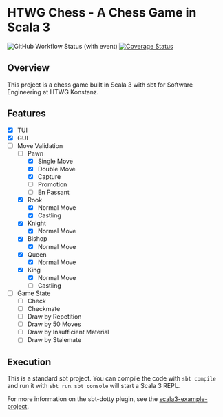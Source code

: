 # HTWG Chess - A Chess Game in Scala 3

![GitHub Workflow Status (with event)](https://img.shields.io/github/actions/workflow/status/gommzystudio/htwg-chess/scala.yml?branch=master) [![Coverage Status](https://coveralls.io/repos/github/gommzystudio/htwg-chess/badge.svg?branch=master)](https://coveralls.io/github/gommzystudio/htwg-chess?branch=master)

## Overview

This project is a chess game built in Scala 3 with sbt for Software Engineering at HTWG Konstanz.

## Features

- [x] TUI
- [x] GUI
- [ ] Move Validation
  - [ ] Pawn
    - [x] Single Move
    - [x] Double Move
    - [x] Capture
    - [ ] Promotion
    - [ ] En Passant
  - [x] Rook
    - [x] Normal Move
    - [x] Castling
  - [x] Knight
    - [x] Normal Move
  - [x] Bishop
    - [x] Normal Move
  - [x] Queen
    - [x] Normal Move
  - [x] King
    - [x] Normal Move
    - [ ] Castling
- [ ] Game State
  - [ ] Check
  - [ ] Checkmate
  - [ ] Draw by Repetition
  - [ ] Draw by 50 Moves
  - [ ] Draw by Insufficient Material
  - [ ] Draw by Stalemate

## Execution

This is a standard sbt project. You can compile the code with `sbt compile` and run it with `sbt run`. `sbt console` will start a Scala 3 REPL.

For more information on the sbt-dotty plugin, see the [scala3-example-project](https://github.com/scala/scala3-example-project/blob/main/README.md).
